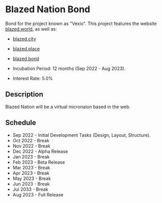 # Blazed Nation Bond
Bond for the project known as "Vexio". This project features the website [blazed.world](https://blazed.world), as well as:
- [blazed.city](https://blazed.city/)
- [blazed.place](https://blazed.place/)
- [blazed.bond](https://blazed.bond/)

- Incubation Period: 12 months (Sep 2022 - Aug 2023).
- Interest Rate: 5.0%

## Description
Blazed Nation will be a virtual micronaion based in the web.

## Schedule
* Sep 2022 - Initial Development Tasks (Design, Layout, Structure).
* Oct 2022 - Break
* Nov 2022 - Break
* Dec 2022 - Alpha Release
* Jan 2023 - Break
* Feb 2023 - Beta Release
* Mar 2023 - Break
* Apr 2023 - Break
* May 2023 - Break
* Jun 2023 - Break
* Jul 2033 - Break
* Aug 2023 - Full Release